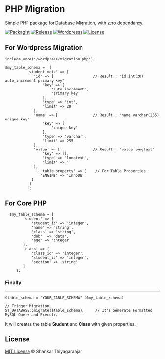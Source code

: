 # PHP Migration
Simple PHP package for Database Migration, with zero dependancy.

[![Packagist](https://img.shields.io/badge/Packagist-v0.9-blue.svg)](https://packagist.org/packages/shankarbala33/php_migration)
[![Release](https://img.shields.io/badge/Release-v0.9-brightgreen.svg)](https://github.com/shankarThiyagaraajan/PHP_Migration/releases)
[![Wordpresss](https://img.shields.io/badge/Wordpress-v4.7.1%20Tested-brightgreen.svg)](https://github.com/shankarThiyagaraajan/PHP_Migration/releases)
[![License](https://img.shields.io/badge/License-MIT-blue.svg)](https://github.com/shankarThiyagaraajan/PHP_Migration/blob/master/LICENSE)

## For Wordpress Migration
    
    include_once('/wordpress/migration.php');
    
    $my_table_schema =  [
              'student_meta' => [
                 'id' => [                  // Result : "id int(20) auto_increment primary key"
                     'key' => [
                         'auto_increment',
                         'primary key'
                     ],
                     'type' => 'int',
                     'limit' => 20
                 ],
                 'name' => [                // Result : "name varchar(255) unique key"
                     'key' => [
                         'unique key'
                     ],
                     'type' => 'varchar',
                     'limit' => 255
                 ],
                 'value' => [               // Result : "value longtext"
                     'key' => [],
                     'type' => 'longtext',
                     'limit' => ''
                 ],
                  '__table_property' => [    // For Table Properties.
                    'ENGINE' => 'InnoDB'
                ]
               ]
              ];
    
## For Core PHP
        
      $my_table_schema = [
            'student' => [
                'student_id' => 'integer',
                'name' => 'string',
                'class' => 'string',
                'dob'  => 'data',
                'age' => 'integer'
            ],
            'class' => [
                'class_id' => 'integer',
                'student_id' => 'integer',
                'section' => 'string'
            ]
         ];
         
### Finally 
---
    
    $table_schema = "YOUR_TABLE_SCHEMA" ($my_table_schema)
    
    // Trigger Migration.
    ST_DATABASE::migrate($table_schema);     // It's Generate Formatted MySQL Query and Execute.
                                                            
        
It will creates the table **Student** and **Class** with given properties.


## License  
[MIT License](https://github.com/shankarThiyagaraajan/PHP_Migration/blob/master/LICENSE) © Shankar Thiyagaraajan
